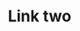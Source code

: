 ---
title: Link two
tags: ["link", "two", "connect", "hyperlink", "url", "web", "access", "navigate"]
icon: link-two
svg: '<svg xmlns="http://www.w3.org/2000/svg" width="24" height="24" fill="none" viewBox="0 0 24 24" stroke-width="1.5" stroke-linecap="round" stroke-linejoin="round" stroke="currentColor"><path d="M14 15.5h3.4c1.988 0 3.6-1.567 3.6-3.5s-1.612-3.5-3.6-3.5H14m-4 7-3.397-.007c-1.987-.003-3.647-1.426-3.602-3.502.045-2.075 1.606-3.494 3.593-3.491l3.397.007M7.757 12h8.486"/></svg>'
---